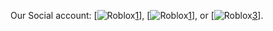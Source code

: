 Our Social account: [![Roblox][1.2][1]], [![Roblox][2.2][1]], or [![Roblox][3.2][3]].

<!-- Icons -->

[1.2]: https://tr.rbxcdn.com/0c10714e082325b3941c0ae805638975/150/150/Image/Png
[2.2]: https://th.bing.com/th/id/OIP.D7nvktrSQyePqdNTGRcm2gHaHa?pid=ImgDet&rs=1
[3.2]: http://i.imgur.com/wWzX9uB.png

<!-- Links to your social media accounts -->

[1]: https://www.roblox.com/groups/10391051/Alan-International-Studio#!/about
[2]: https://discord.com/invite/xBn26dcU56
[3]: https://twitter.com/AlanStudioo
